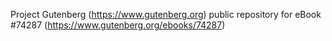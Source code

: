 Project Gutenberg (https://www.gutenberg.org) public repository for eBook #74287 (https://www.gutenberg.org/ebooks/74287)
